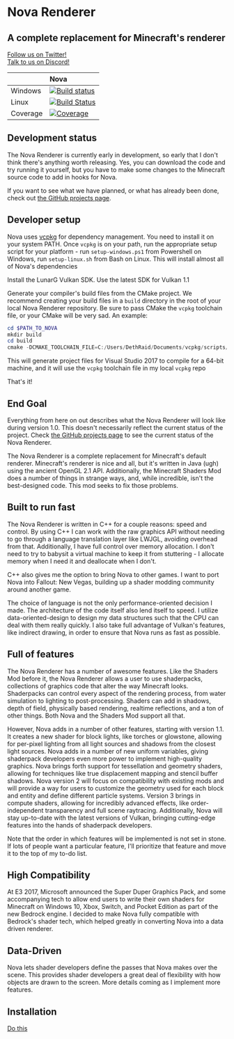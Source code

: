 # Nova Renderer

## A complete replacement for Minecraft's renderer

[Follow us on Twitter!](https://twitter.com/NovaRendererMC)  
[Talk to us on Discord!](https://discordapp.com/invite/014ux6siiDogn9FLz) 

|             |   Nova  |
|:------------|:--------|
| Windows     | [![Build status](https://ci.appveyor.com/api/projects/status/gwo4ie0frw5csnhb/branch/master?svg=true)](https://ci.appveyor.com/project/DethRaid/nova-renderer/branch/master) |
| Linux       | [![Build Status](https://ci.bvereborn.com/buildStatus/icon?job=nova-render)](https://ci.bvereborn.com/job/nova-render)                                                       |
| Coverage    | [![Coverage](https://codecov.io/gh/NovaMods/nova-renderer/branch/master/graph/badge.svg)](https://codecov.io/gh/NovaMods/nova-renderer)                                      |

## Development status

The Nova Renderer is currently early in development, so early that I don't think there's anything worth releasing. Yes, you can download the code and try running it yourself, but you have to make some changes to the Minecraft source code to add in hooks for Nova.

If you want to see what we have planned, or what has already been done, check out [the GitHub projects page](https://github.com/NovaMods/nova-renderer/projects).

## Developer setup

Nova uses [vcpkg](https://github.com/Microsoft/vcpkg) for dependency management. You need to install it on your system PATH. Once `vcpkg` is on your path, run the appropriate setup script for your platform - run `setup-windows.ps1` from Powershell on Windows, run `setup-linux.sh` from Bash on Linux. This will install almost all of Nova's dependencies

Install the LunarG Vulkan SDK. Use the latest SDK for Vulkan 1.1

Generate your compiler's build files from the CMake project. We recommend creating your build files in a `build` directory in the root of your local Nova Renderer repository. Be sure to pass CMake the `vcpkg` toolchain file, or your CMake will be very sad. An example:

```powershell
cd $PATH_TO_NOVA
mkdir build
cd build
cmake -DCMAKE_TOOLCHAIN_FILE=C:/Users/DethRaid/Documents/vcpkg/scripts/buildsystems/vcpkg.cmake -G "Visual Studio 15 2017 Win64" -Thost=x64 ..
```

This will generate project files for Visual Studio 2017 to compile for a 64-bit machine, and it will use the `vcpkg` toolchain file in my local `vcpkg` repo

That's it!

## End Goal

Everything from here on out describes what the Nova Renderer will look like during version 1.0. This doesn't necessarily reflect the current status of the project. Check [the GitHub projects page](https://github.com/NovaMods/nova-renderer/projects) to see the current status of the Nova Renderer.

The Nova Renderer is a complete replacement for Minecraft's default renderer. Minecraft's renderer is nice and all, but it's written in Java (ugh) using the ancient OpenGL 2.1 API. Additionally, the Minecraft Shaders Mod does a number of things in strange ways, and, while incredible, isn't the best-designed code. This mod seeks to fix those problems.

## Built to run fast

The Nova Renderer is written in C++ for a couple reasons: speed and control. By using C++ I can work with the raw graphics API without needing to go through a language translation layer like LWJGL, avoiding overhead from that. Additionally, I have full control over memory allocation. I don't need to try to babysit a virtual machine to keep it from stuttering - I allocate memory when I need it and deallocate when I don't.

C++ also gives me the option to bring Nova to other games. I want to port Nova into Fallout: New Vegas, building up a shader modding community around another game.

The choice of language is not the only performance-oriented decision I made. The architecture of the code itself also lend itself to speed. I utilize data-oriented-design to design my data structures such that the CPU can deal with them really quickly. I also take full advantage of Vulkan's features, like indirect drawing, in order to ensure that Nova runs as fast as possible.

## Full of features

The Nova Renderer has a number of awesome features. Like the Shaders Mod before it, the Nova Renderer allows a user to use shaderpacks, collections of graphics code that alter the way Minecraft looks. Shaderpacks can control every aspect of the rendering process, from water simulation to lighting to post-processing. Shaders can add in shadows, depth of field, physically based rendering, realtime reflections, and a ton of other things. Both Nova and the Shaders Mod support all that.

However, Nova adds in a number of other features, starting with version 1.1. It creates a new shader for block lights, like torches or glowstone, allowing for per-pixel lighting from all light sources and shadows from the closest light sources. Nova adds in a number of new uniform variables, giving shaderpack developers even more power to implement high-quality graphics. Nova brings forth support for tessellation and geometry shaders, allowing for techniques like true displacement mapping and stencil buffer shadows. Nova version 2 will focus on compatibility with existing mods and will provide a way for users to customize the geometry used for each block and entity and define different particle systems. Version 3 brings in compute shaders, allowing for incredibly advanced effects, like order-independent transparency and full scene raytracing. Additionally, Nova will stay up-to-date with the latest versions of Vulkan, bringing cutting-edge features into the hands of shaderpack developers.

Note that the order in which features will be implemented is not set in stone. If lots of people want a particular feature, I'll prioritize that feature and move it to the top of my to-do list.

## High Compatibility

At E3 2017, Microsoft announced the Super Duper Graphics Pack, and some accompanying tech to allow end users to write their own shaders for Minecraft on Windows 10, Xbox, Switch, and Pocket Edition as part of the new Bedrock engine. I decided to make Nova fully compatible with Bedrock's shader tech, which helped greatly in converting Nova into a data driven renderer.

## Data-Driven

Nova lets shader developers define the passes that Nova makes over the scene. This provides shader developers a great deal of flexibility with how objects are drawn to the screen. More details coming as I implement more features.

## Installation

[Do this](https://github.com/NovaMods/nova-renderer/wiki/Installing,-building,-and-running-on-Windows)
